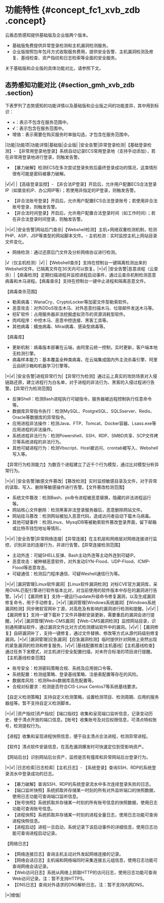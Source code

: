 # 功能特性 {#concept_fc1_xvb_zdb .concept}

云盾态势感知提供基础版及企业版两个版本。

-   基础版免费提供异常登录检测和主机漏洞检测服务。
-   企业版按照包年包月方式收取服务费用，提供安全告警、主机漏洞检测及修复、基线检查、资产指纹和日志检索等全面的安全服务。

关于基础版和企业版的具体功能对比，请参照下文。

## 态势感知功能对比 {#section_gmh_xvb_zdb .section}

下表罗列了态势感知的功能详情以及基础版和企业版之间的功能差异，其中用到标识：

-   ×：表示不包含在服务范围中。
-   √：表示包含在服务范围中。
-   增值：表示需要在购买服务时单独勾选，才包含在服务范围中。

|功能|功能项|功能详情|基础版|企业版|
|安全告警|异常登录检测|【基础登录检测】-   【非常用登录地登录】系统自动记录ECS常用登录地（支持手动添加），若在非常用登录地进行登录，则触发告警。
-   【暴力破解】检测ECS在多次尝试登录失败后最终登录成功的情况，这类情形很有可能是密码被暴力破解。

|√|√|
|【高级登录监控】-   【非合法IP登录】开启后，允许用户配置ECS合法登录IP（如堡垒机IP、办公网IP等）；若使用非指定的IP登录，则触发告警。
-   【非合法账号登录】开启后，允许用户配置ECS合法登录账号；若使用非合法账号登录，则触发告警。
-   【非合法时间登录】开启后，允许用户配置合法登录时间（如工作时间）；若在非合法登录时间登录，则触发告警。

|×|√|
|安全告警|网站后门查杀|【Webshell检测】主机+网络双重检测机制，检测PHP、ASP、JSP等类型的网站脚本文件。-   主机检测：实时监控主机上网站目录文件变化。
-   网络检测：通过还原后门文件及分析网络协议进行检测。

|√（仅主机检测）|√|
|【Webshell查杀】支持在控制台一键隔离检测出来的Webshell文件。已隔离文件在30天内可以恢复。|×|√|
|安全告警|恶意进程（云查杀）|【病毒检测】定期扫描进程并监控进程启动事件，通过云查杀机制检测恶意病毒和木马进程。【病毒查杀】支持在控制台一键中止进程和隔离恶意文件。

【病毒查杀范围】

-   勒索病毒：WanaCry、CryptoLocker等加密文件型勒索软件。
-   恶意攻击：对外DDoS攻击木马、对外恶意扫描木马、垃圾邮件发送木马等。
-   挖矿软件：占用服务器非法挖掘虚拟货币的资源消耗型软件。
-   肉鸡程序：中控木马、恶意中控连接、黑客工具等。
-   其他病毒：蠕虫病毒、Mirai病毒、感染型病毒等。

【病毒库】

-   更新机制：病毒版本部署在云端，由阿里云统一控制，实时更新，客户端本地无检测引擎。
-   病毒样本能力：基本覆盖全种类病毒，在云端集成国内外主流杀毒引擎、阿里云自研沙箱和机器学习引擎等。

|×|√|
|安全告警|进程异常行为|【异常行为检测】通过云上真实的攻防场景对入侵链路还原，建立进程行为白名单，对于进程的非法行为、黑客的入侵过程进行告警。【异常行为检测范围】

-   反弹Shell：检测Bash进程执行可疑指令，服务器被远程控制执行任意命令等。
-   数据库异常指令执行：检测MySQL、PostgreSQL、SQLSserver、Redis、Oracle等数据库的异常指令。
-   应用进程非法操作：检测Java、FTP、Tomcat、Docker容器、Lsass.exe等应用进程的非法操作。
-   系统进程非法行为：检测Powershell、SSH、RDP、SMBD共享、SCP文件拷贝等系统进程的非法行为。
-   其他可疑进程行为：检测Vbscript、Host被访问、crontab被写入、Webshell写入等。

【异常行为检测能力】为数百个进程建立了近千个行为模型，通过比对模型分析异常行为。

|×|√|
|安全告警|敏感文件篡改|【篡改检测】实时监控敏感目录及文件，对于异常的读取、写入、删除等敏感操作进行告警。【文件篡改检测范围】

-   系统文件篡改：检测Bash、ps命令进程被恶意替换，隐藏的非法进程运行等。
-   网站核心文件删除：检测黑客非法登录服务器后，恶意删除网站文件。
-   网站挂马篡改：检测网站被加入恶意代码，造成访问者自动下载木马病毒。
-   其他可疑事件：检测Linux、MysqlDB等被勒索软件篡改登录界面，留下邮箱或比特币钱包地址等情形。

|×|√|
|安全告警|异常网络连接|【异常连接】在主机层和网络层对网络连接进行监控，识别非法的连接行为，并进行告警。【异常连接检测范围】

-   主动外连：可疑SHELL反弹、Bash主动外连等主动外连到可疑IP。
-   恶意攻击：被种植恶意软件，对外发动SYN-Flood、UDP-Flood、ICMP-Flood等恶意攻击。
-   可疑通信：检测后门程序通信、可疑Weshell通信行为等。

|×|√|
|漏洞管理|Linux软件漏洞|【Linux软件漏洞检测】对标CVE官方漏洞库，采用OVAL匹配引擎进行软件版本比对，对当前使用的软件版本中存在的漏洞进行告警。|√|√|
|【漏洞修复】支持一键运行update升级命令修复漏洞，以及生成漏洞修复命令，用于手动修复。|×|√|
|漏洞管理|Windows系统漏洞|【Windows系统漏洞检测】同步微软官网补丁源，对高危及有影响的漏洞进行检测和提醒。|√|√|
|【漏洞修复】支持一键下载补丁文件并静默安装更新，需要重启的漏洞会进行提醒。|√|√|
|漏洞管理|Web-CMS漏洞|【Web-CMS漏洞检测】监控网站目录，识别通用建站软件，通过漏洞文件比对方式检测建站软件中的漏洞。|√|√|
|【漏洞修复】自研漏洞补丁，支持一键修复，通过文件替换、修改等方式从源代码级别修复漏洞。|×|√|
|漏洞管理|应急漏洞|【应急漏洞检测】临时提供针对网络上突然出现的紧急漏洞的检测和修复服务。|√|√|
|基线配置核查|主机基线|【主机基线检查】通过任务下发模式，对主机进行安全配置扫描，对未符合标准的项目进行提醒。【主机基线检查范围】

-   账号安全：检测密码策略合规、系统及应用弱口令等。
-   系统配置：检测组策略、登录基线策略、注册表配置等存在的风险。
-   数据库风险：检测Redis数据库高危配置等。
-   合规对标要求：检测是否符合CIS-Linux Centos7等系统基线要求。

【自定义检测策略】支持自定义检测策略，设置检测项目、检测周期、应用的服务器组等。暂不支持自定义检测脚本。

|×|√|
|资产指纹|资产指纹|【端口指纹】收集和呈现端口监听信息，记录变动历史，便于清点开放的端口信息。【账号】收集账号及对应权限信息，可清点特权账号，检测提权行为。

【进程】收集和呈现进程快照信息，便于自主清点合法进程，检测异常进程。

【软件】清点软件安装信息，在高危漏洞爆发时可快速定位到受影响资产。

【网站后台】识别网站后台资产，监控是否有撞库和异常网站后台登录行为。

|×|√|
|日志检索|日志检索|【主机日志】-   【系统登录】查询SSH、RDP的系统登录流水中登录成功的日志。
-   【暴力破解】查询SSH、RDP的系统登录流水中多次连续登录失败的日志。
-   【端口监听快照】系统抓取并存储某一时刻的所有对外监听端口的快照数据，使用日志功能可查询端口监听信息。
-   【账号快照】系统抓取并存储某一时刻的所有账号信息的快照数据，使用日志功能可查询账号信息。
-   【进程快照】系统抓取并存储某一时刻的进程全量日志，使用日志功能可查询进程快照信息。
-   【进程启动】进程一旦启动，系统记录下该启动事件的详细信息，使用日志功能可查询进程启动记录。

【网络日志】

-   【网络连接日志】查询主机主动对外发起网络连接的记录。
-   【网络会话日志】主机端和网络端同时采集连接五元组信息，使用日志功能可查询网络会话记录。
-   【Web访问日志】系统从网络上抓取HTTP的访问日志，使用日志功能可查询Web访问记录。注：暂不支持HTTPS。
-   【DNS日志】查询对外请求的DNS解析日志。注：暂不支持内网DNS。

|×|增值|

